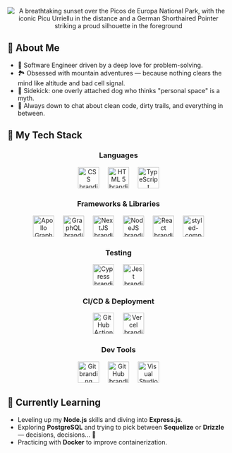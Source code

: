 <p align="center">
  <img src="https://github.com/user-attachments/assets/3e5c3a29-44e6-4b42-9433-d115433ff673"
    alt="A breathtaking sunset over the Picos de Europa National Park, with the iconic Picu Urriellu in the distance and a German Shorthaired Pointer striking a proud silhouette in the foreground">
</p>

## 🧠 About Me

- 💼 Software Engineer driven by a deep love for problem-solving.
- 🏞️ Obsessed with mountain adventures — because nothing clears the mind like altitude and bad cell signal.
- 🐶 Sidekick: one overly attached dog who thinks "personal space" is a myth.
- 💬 Always down to chat about clean code, dirty trails, and everything in between.

## 🚀 My Tech Stack

<div align="center">
  <h3>Languages</h3>
  <picture>
    <source media="(prefers-color-scheme: dark)" srcset="https://github.com/user-attachments/assets/6c6bbc80-c601-4b42-96ce-ee0fa7a444c0">
    <source media="(prefers-color-scheme: light)" srcset="https://github.com/user-attachments/assets/d19f445e-44b6-4825-8bc4-f2cadde6197e">
    <img src="https://github.com/user-attachments/assets/d19f445e-44b6-4825-8bc4-f2cadde6197e" alt="CSS branding logo" title="CSS" height="48" hspace="8">
  </picture>
  <picture>
    <source media="(prefers-color-scheme: dark)" srcset="https://github.com/user-attachments/assets/a1585b3d-9117-444a-8bee-c8b27966d4c9">
    <source media="(prefers-color-scheme: light)" srcset="https://github.com/user-attachments/assets/e81bb14e-45b5-42f2-9a96-787c69d4f86b">
    <img src="https://github.com/user-attachments/assets/e81bb14e-45b5-42f2-9a96-787c69d4f86b" alt="HTML 5 branding logo" title="HTML 5" height="48" hspace="8">
  </picture>
  <picture>
    <source media="(prefers-color-scheme: dark)" srcset="https://github.com/user-attachments/assets/7d2f47b0-d19d-4870-9977-3b76c24aaebe">
    <source media="(prefers-color-scheme: light)" srcset="https://github.com/user-attachments/assets/8d030e06-e841-4ad1-9c9f-2e76565ec0ea">
    <img src="https://github.com/user-attachments/assets/8d030e06-e841-4ad1-9c9f-2e76565ec0ea" alt="TypeScript branding logo" title="TypeScript" height="48" hspace="8">
  </picture>
</div>

<div align="center">
  <h3>Frameworks & Libraries</h3>
  <picture>
    <source media="(prefers-color-scheme: dark)" srcset="https://github.com/user-attachments/assets/6a915a22-3749-4f1e-83d4-d6d07a497868">
    <source media="(prefers-color-scheme: light)" srcset="https://github.com/user-attachments/assets/1a4c11ba-fdf1-439e-a01d-87ffaee82656">
    <img src="https://github.com/user-attachments/assets/1a4c11ba-fdf1-439e-a01d-87ffaee82656" alt="Apollo GraphQL branding logo" title="Apollo GraphQL" height="48" hspace="8">
  </picture>
  <picture>
    <source media="(prefers-color-scheme: dark)" srcset="https://github.com/user-attachments/assets/a2e05e3e-d43e-4bd4-9507-12b682bde606">
    <source media="(prefers-color-scheme: light)" srcset="https://github.com/user-attachments/assets/a1f2a293-986d-48c1-9d15-a892506e2817">
    <img src="https://github.com/user-attachments/assets/a1f2a293-986d-48c1-9d15-a892506e2817" alt="GraphQL branding logo" title="GraphQL" height="48" hspace="8">
  </picture>
  <picture>
    <source media="(prefers-color-scheme: dark)" srcset="https://github.com/user-attachments/assets/6629fb25-f749-43bd-b889-55d41e1e5351">
    <source media="(prefers-color-scheme: light)" srcset="https://github.com/user-attachments/assets/435ae748-ec95-4550-8834-19eed974e3f7">
    <img src="https://github.com/user-attachments/assets/435ae748-ec95-4550-8834-19eed974e3f7" alt="NextJS branding logo" title="Next.js" height="48" hspace="8">
  </picture>  
  <picture>
    <source media="(prefers-color-scheme: dark)" srcset="https://github.com/user-attachments/assets/83b4d537-cf05-42c8-9066-da0b0f560092">
    <source media="(prefers-color-scheme: light)" srcset="https://github.com/user-attachments/assets/687cd481-321a-4a9d-81d5-724b4f970059">
    <img src="https://github.com/user-attachments/assets/687cd481-321a-4a9d-81d5-724b4f970059" alt="NodeJS branding logo" title="Node.js" height="48" hspace="8">
  </picture>
  <picture>
    <source media="(prefers-color-scheme: dark)" srcset="https://github.com/user-attachments/assets/2526c693-499c-4eb9-8b05-1aa5e990916c">
    <source media="(prefers-color-scheme: light)" srcset="https://github.com/user-attachments/assets/31646168-0076-44db-9db4-d02b49a7deb9">
    <img src="https://github.com/user-attachments/assets/31646168-0076-44db-9db4-d02b49a7deb9" alt="React branding logo" title="React" height="48" hspace="8">
  </picture>
  <picture>
    <source media="(prefers-color-scheme: dark)" srcset="https://github.com/user-attachments/assets/e66458c1-471c-41a8-82bd-e1a0fb746768">
    <source media="(prefers-color-scheme: light)" srcset="https://github.com/user-attachments/assets/5039cc34-95e7-40b7-b5df-cb4d7b11d188">
    <img src="https://github.com/user-attachments/assets/5039cc34-95e7-40b7-b5df-cb4d7b11d188" alt="styled-components branding logo" title="styled-components" height="48" hspace="8">
  </picture>  
</div>

<div align="center">
  <h3>Testing</h3>
  <picture>
    <source media="(prefers-color-scheme: dark)" srcset="https://github.com/user-attachments/assets/bc5e3ac4-5b1d-4b42-bc29-f010e4738bb4">
    <source media="(prefers-color-scheme: light)" srcset="https://github.com/user-attachments/assets/07664f6a-a3cb-4fdc-9d5d-3f1f709e5014">
    <img src="https://github.com/user-attachments/assets/07664f6a-a3cb-4fdc-9d5d-3f1f709e5014" alt="Cypress branding logo" title="Cypress" height="48" hspace="8">
  </picture>
  <picture>
    <source media="(prefers-color-scheme: dark)" srcset="https://github.com/user-attachments/assets/b6f4deb3-8f51-430a-ab38-df80fdd0d4dc">
    <source media="(prefers-color-scheme: light)" srcset="https://github.com/user-attachments/assets/e036154e-e87c-4662-9d02-773f128988a8">
    <img src="https://github.com/user-attachments/assets/e036154e-e87c-4662-9d02-773f128988a8" alt="Jest branding logo" title="Jest" height="48" hspace="8">
  </picture>  
</div>

<div align="center">
  <h3>CI/CD & Deployment</h3>
  <picture>
    <source media="(prefers-color-scheme: dark)" srcset="https://github.com/user-attachments/assets/eb44a21b-1e04-4daf-8adf-c061e07e817e">
    <source media="(prefers-color-scheme: light)" srcset="https://github.com/user-attachments/assets/921562f8-87f2-4b5d-8865-bc04d4635e2f">
    <img src="https://github.com/user-attachments/assets/921562f8-87f2-4b5d-8865-bc04d4635e2f" alt="GitHub Actions branding logo" title="GitHub Actions" height="48" hspace="8">
  </picture>
  <picture>
    <source media="(prefers-color-scheme: dark)" srcset="https://github.com/user-attachments/assets/760e5715-9325-49f4-81e4-eaf32996a007">
    <source media="(prefers-color-scheme: light)" srcset="https://github.com/user-attachments/assets/b9cc5067-cf8c-4af8-8288-8b79d7285618">
    <img src="https://github.com/user-attachments/assets/b9cc5067-cf8c-4af8-8288-8b79d7285618" alt="Vercel branding logo" title="Vercel" height="48" hspace="8">
  </picture>
</div>

<div align="center">
  <h3>Dev Tools</h3>
  <picture>
    <source media="(prefers-color-scheme: dark)" srcset="https://github.com/user-attachments/assets/d9d568fa-44a1-4239-9211-26f44a22f878">
    <source media="(prefers-color-scheme: light)" srcset="https://github.com/user-attachments/assets/5a47efe3-8932-400b-9acf-334e6e6976cb">
    <img src="https://github.com/user-attachments/assets/5a47efe3-8932-400b-9acf-334e6e6976cb" alt="Git branding logo" title="Git" height="48" hspace="8">
  </picture>
  <picture>
    <source media="(prefers-color-scheme: dark)" srcset="https://github.com/user-attachments/assets/2c3d6552-6aeb-4bb2-a9ed-264b53449ee1">
    <source media="(prefers-color-scheme: light)" srcset="https://github.com/user-attachments/assets/2a61200e-595b-4e10-b073-8417ae3abed6">
    <img src="https://github.com/user-attachments/assets/2a61200e-595b-4e10-b073-8417ae3abed6" alt="GitHub branding logo" title="GitHub" height="48" hspace="8">
  </picture>
  <picture>
    <source media="(prefers-color-scheme: dark)" srcset="https://github.com/user-attachments/assets/cf204d6d-3cdb-456b-9244-e1055b1be1d7">
    <source media="(prefers-color-scheme: light)" srcset="https://github.com/user-attachments/assets/10d3f6b0-1128-4537-86b2-ad801834a3dc">
    <img src="https://github.com/user-attachments/assets/10d3f6b0-1128-4537-86b2-ad801834a3dc" alt="Visual Studio Code branding logo" title="Visual Studio Code" height="48" hspace="8">
  </picture>
</div>


## 🌱 Currently Learning

- Leveling up my **Node.js** skills and diving into **Express.js**.
- Exploring **PostgreSQL** and trying to pick between **Sequelize** or **Drizzle** — decisions, decisions... 🤔
- Practicing with **Docker** to improve containerization.
